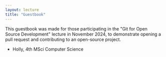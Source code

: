 ```yaml
---
layout: lecture
title: "Guestbook"
---
```


This guestbook was made for those participating in the "Git for Open Source Development" lecture in November 2024, to
demonstrate opening a pull request and contributing to an open-source project. 
- Holly, 4th MSci Computer Science

